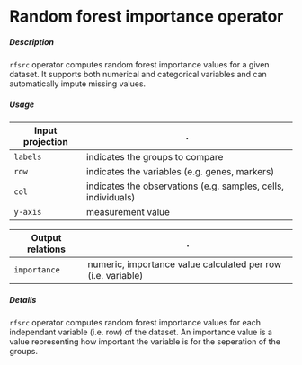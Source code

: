 # Random forest importance operator

##### Description

`rfsrc` operator computes random forest importance values for a given dataset. It supports both numerical and categorical variables and can automatically impute missing values.

##### Usage

Input projection|.
---|---
`labels`   | indicates the groups to compare 
`row`  | indicates the variables (e.g. genes, markers) 
`col`  | indicates the observations (e.g. samples, cells, individuals) 
`y-axis`| measurement value

Output relations|.
---|---
`importance`| numeric, importance value calculated per row (i.e. variable)

##### Details

`rfsrc` operator computes random forest importance values for each independant variable (i.e. row) of the dataset. An importance value is a value representing how important the variable is for the seperation of the groups. 
